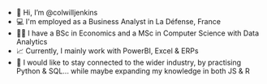 - 👋 Hi, I’m @colwilljenkins
- 💻 I'm employed as a Business Analyst in La Défense, France
- 👩‍🎓 I have a BSc in Economics and a MSc in Computer Science with Data Analytics
- 📈 Currently, I mainly work with PowerBI, Excel & ERPs
- 🔌 I would like to stay connected to the wider industry, by practising Python & SQL... while maybe expanding my knowledge in both JS & R


<!---
colwilljenkins/colwilljenkins is a ✨ special ✨ repository because its `README.md` (this file) appears on your GitHub profile.
You can click the Preview link to take a look at your changes.
--->
